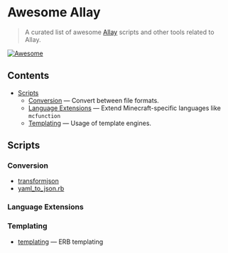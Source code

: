# Awesome Allay

> A curated list of awesome [Allay](https://github.com/allay-mc) scripts and other
> tools related to Allay.

[![Awesome](https://awesome.re/badge.svg)](https://awesome.re)

<!-- alphabetic order please :) -->

## Contents

- [Scripts](#scripts)
  - [Conversion](#conversion) — Convert between file formats.
  - [Language Extensions](#language-extensions) — Extend Minecraft-specific languages like `mcfunction`
  - [Templating](#templating) — Usage of template engines.


## Scripts

### Conversion

- [transformjson](https://github.com/allay-mc/scripts/blob/master/transformjson.rb)
- [yaml_to_json.rb](https://github.com/allay-mc/scripts/blob/master/yaml_to_json.rb)


### Language Extensions


### Templating

- [templating](https://github.com/allay-mc/scripts/blob/master/templating.rb) — ERB templating